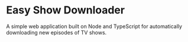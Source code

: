# Easy Show Downloader

A simple web application built on Node and TypeScript for automatically
downloading new episodes of TV shows.
